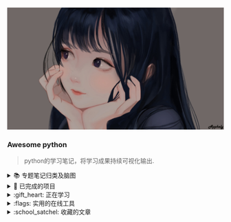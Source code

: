 ![](girl.jpg)
    
### Awesome python
>	python的学习笔记，将学习成果持续可视化输出.



<details>
<summary>📚  专题笔记归类及脑图</summary>

* [`脑图`](https://github.com/pigPEQ/Awesome-python/tree/main/doc/Mind%20maps)

</details>

<details>
<summary>🔌  已完成的项目</summary>

* [`test`](#attempt)


</details>


<details>
<summary>:gift_heart: 正在学习</summary>

* [`test`](#attempt)



</details>


</details>


<details>
<summary>:flags: 实用的在线工具</summary>

* [`LolColor取色`](https://www.webdesignrankings.com/resources/lolcolors/)
* [`TinyPNG图片压缩`](https://tinypng.com/)
* [`免费的4K图片`](http://pic.netbian.com/)
* [`processon作图`](https://www.processon.com/)
* [`全能格式转化`](https://convertio.co/zh/)
* [`电子书搜索`](https://www.jiumodiary.com/)
* [`谷歌PageSpeed Insights网页性能测试`](https://developers.google.com/speed/pagespeed/insights/)

</details>


<details>
<summary>:school_satchel: 收藏的文章</summary>

* [`VSCode必备插件`](https://juejin.im/post/5db66672f265da4d0e009aad)
* [`git的奇技淫巧`](https://github.com/521xueweihan/git-tips)
* [`轻松上手写作利器 Markdown`](https://mp.weixin.qq.com/s?__biz=Mzg5OTE5MTY4Nw==&mid=2247483760&idx=1&sn=7c9df7ef2f688a954a6ca44e2acea422&chksm=c0564798f721ce8e997bc15ab9075ef2111762fa1ce0590df1f9a053de7723ff7296346f6aaa&mpshare=1&scene=1&srcid=&sharer_sharetime=1568948330598&sharer_shareid=cf2da1dfac2ad798a3ed77123841da41&key=28a0f481c5d883ac1fb97d69c46872486659549ce5439eedf4b291f0f73faa716d05685128c0cfb32b6abad21c7133a84c7e047c4d4952a129c747e477070f668b6c5f4963bf1cba374598c37413d0d0&ascene=1&uin=MTExMzczNzEzOQ%3D%3D&devicetype=Windows+7&version=62060844&lang=zh_CN&pass_ticket=%2FeaU%2BKZIc7r27AT3A%2Fvf1zNEPJs2hgLy2LSqKfkkcyo8%2BlS6EbEIt0VumH2j1EZ9)



<details>
<summary>:sparkler: 有趣的开源项目</summary>

* [`LeetCode`](https://github.com/LiangJunrong/document-library/tree/master/other-library/LeetCode#chapter-one)
* [`30-seconds-of-code`](https://github.com/pigPEQ/30-seconds-of-code)

</details>
